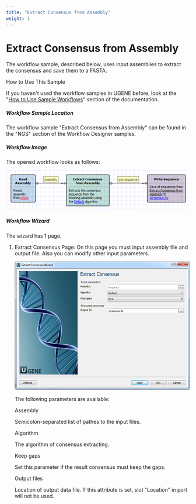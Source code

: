 ```yaml
---
title: "Extract Consensus from Assembly"
weight: 1
---
```



# Extract Consensus from Assembly

The workflow sample, described below, uses input assemblies to extract the consensus and save them to a FASTA.

How to Use This Sample

If you haven't used the workflow samples in UGENE before, look at the "[How to Use Sample Workflows](how-to-use-sample-workflows.md)" section of the documentation.

##### Workflow Sample Location

The workflow sample "Extract Consensus from Assembly" can be found in the "NGS" section of the Workflow Designer samples.

##### Workflow Image

The opened workflow looks as follows:


![](/images/65930342/65930343.png)

##### Workflow Wizard

The wizard has 1 page.

1.  Extract Consensus Page: On this page you must input assembly file and output file. Also you can modify other input parameters.


    ![](/images/65930342/65930344.png)

     The following parameters are available:

    Assembly

    Semicolon-separated list of pathes to the input files.

    Algorithm

    The algorithm of consensus extracting.

    Keep gaps

    Set this parameter if the result consensus must keep the gaps.

    Output files

    Location of output data file. If this attribute is set, slot "Location" in port will not be used.
